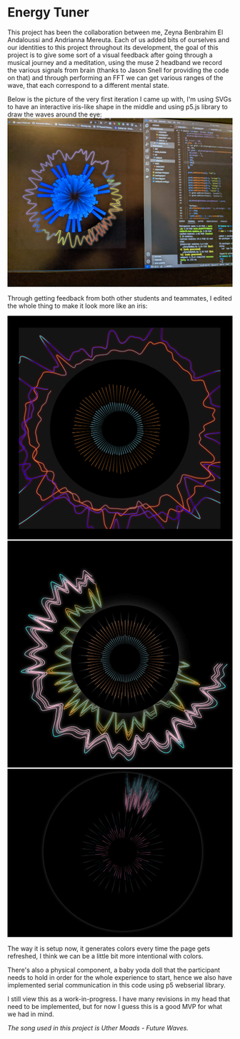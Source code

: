 # Energy Tuner

This project has been the collaboration between me, Zeyna Benbrahim El Andaloussi and Andrianna Mereuta. Each of us added bits of ourselves and our identities to this project throughout its development, the goal of this project is to give some sort of a visual feedback after going through a musical journey and a meditation, using the muse 2 headband we record the various signals from brain (thanks to Jason Snell for providing the code on that) and through performing an FFT we can get various ranges of the wave, that each correspond to a different mental state.

Below is the picture of the very first iteration I came up with, I'm using SVGs to have an interactive iris-like shape in the middle and using p5.js library to draw the waves around the eye:
![](documentation/1.jpg)

Through getting feedback from both other students and teammates, I edited the whole thing to make it look more like an iris:

![](documentation/2.png)
![](documentation/3.jpg)
![](documentation/4.png)

The way it is setup now, it generates colors every time the page gets refreshed, I think we can be a little bit more intentional with colors.

There's also a physical component, a baby yoda doll that the participant needs to hold in order for the whole experience to start, hence we also have implemented serial communication in this code using p5 webserial library.

I still view this as a work-in-progress. I have many revisions in my head that need to be implemented, but for now I guess this is a good MVP for what we had in mind.

_The song used in this project is Uther Moads - Future Waves._
